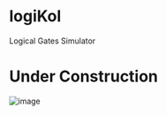 # logiKol
Logical Gates Simulator
# Under Construction
![image](https://user-images.githubusercontent.com/67494587/236859039-8b5bc850-aebb-4a47-8796-cd01dfebeb3e.png)

